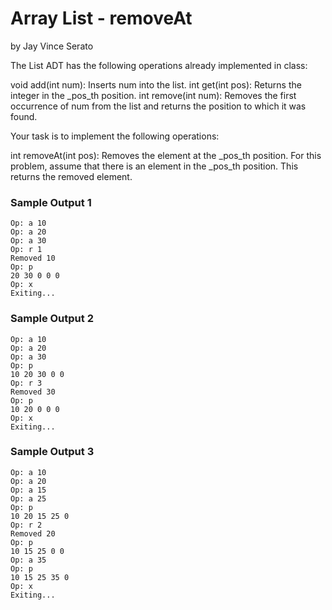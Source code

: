 # Array List - removeAt
by Jay Vince Serato

The List ADT has the following operations already implemented in class:

void add(int num): Inserts num into the list.
int get(int pos): Returns the integer in the _pos_th position.
int remove(int num): Removes the first occurrence of num from the list and returns the position to which it was found.

Your task is to implement the following operations:

int removeAt(int pos): Removes the element at the _pos_th position. For this problem, assume that there is an element in the _pos_th position. This returns the removed element.

### Sample Output 1

    Op: a 10
    Op: a 20
    Op: a 30
    Op: r 1
    Removed 10
    Op: p
    20 30 0 0 0
    Op: x
    Exiting...

### Sample Output 2

    Op: a 10
    Op: a 20
    Op: a 30
    Op: p
    10 20 30 0 0
    Op: r 3
    Removed 30
    Op: p
    10 20 0 0 0
    Op: x
    Exiting...

### Sample Output 3

    Op: a 10
    Op: a 20
    Op: a 15
    Op: a 25
    Op: p
    10 20 15 25 0
    Op: r 2
    Removed 20
    Op: p
    10 15 25 0 0
    Op: a 35
    Op: p
    10 15 25 35 0
    Op: x
    Exiting...